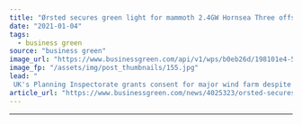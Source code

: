 ```yaml
---
title: "Ørsted secures green light for mammoth 2.4GW Hornsea Three offshore wind farm"
date: "2021-01-04"
tags: 
  - business green
source: "business green"
image_url: "https://www.businessgreen.com/api/v1/wps/b0eb26d/198101e4-5430-46da-b7ba-30127bb36dfc/1/The-blades-for-Hornsea-One-are-75m-long-please-credit-Orsted-185x114.jpg"
image_fp: "/assets/img/post_thumbnails/155.jpg"
lead: "
 UK's Planning Inspectorate grants consent for major wind farm despite concerns over potential impact on local seabird populations ..."
article_url: "https://www.businessgreen.com/news/4025323/orsted-secures-green-light-mammoth-4gw-hornsea-offshore-wind-farm"
---
```


---
